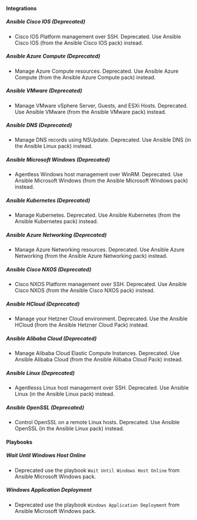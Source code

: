 
#### Integrations
##### Ansible Cisco IOS (Deprecated)
- Cisco IOS Platform management over SSH. Deprecated. Use Ansible Cisco IOS (from the Ansible Cisco IOS pack) instead.
##### Ansible Azure Compute (Deprecated)
- Manage Azure Compute resources. Deprecated. Use Ansible Azure Compute (from the Ansible Azure Compute pack) instead.
##### Ansible VMware (Deprecated)
- Manage VMware vSphere Server, Guests, and ESXi Hosts. Deprecated. Use Ansible VMware (from the Ansible VMware pack) instead. 
##### Ansible DNS (Deprecated)
- Manage DNS records using NSUpdate.  Deprecated. Use Ansible DNS (in the Ansible Linux pack) instead.
##### Ansible Microsoft Windows (Deprecated)
- Agentless Windows host management over WinRM. Deprecated. Use Ansible Microsoft Windows (from the Ansible Microsoft Windows pack) instead.
##### Ansible Kubernetes (Deprecated)
- Manage Kubernetes. Deprecated. Use Ansible Kubernetes (from the Ansible Kubernetes pack) instead.
##### Ansible Azure Networking (Deprecated)
- Manage Azure Networking resources. Deprecated. Use Ansible Azure Networking (from the Ansible Azure Networking pack) instead.
##### Ansible Cisco NXOS (Deprecated)
- Cisco NXOS Platform management over SSH. Deprecated. Use Ansible Cisco NXOS (from the Ansible Cisco NXOS pack) instead.
##### Ansible HCloud (Deprecated)
- Manage your Hetzner Cloud environment. Deprecated. Use the Ansible HCloud (from the Ansible Hetzner Cloud Pack) instead.
##### Ansible Alibaba Cloud (Deprecated)
- Manage Alibaba Cloud Elastic Compute Instances. Deprecated. Use Ansible Alibaba Cloud (from the Ansible Alibaba Cloud Pack) instead.
##### Ansible Linux (Deprecated)
- Agentlesss Linux host management over SSH. Deprecated. Use Ansible Linux (in the Ansible Linux pack) instead.
##### Ansible OpenSSL (Deprecated)
- Control OpenSSL on a remote Linux hosts. Deprecated. Use Ansible OpenSSL (in the Ansible Linux pack) instead.

#### Playbooks
##### Wait Until Windows Host Online
- Deprecated use the playbook `Wait Until Windows Host Online` from Ansible Microsoft Windows pack.
##### Windows Application Deployment
- Deprecated use the playbook `Windows Application Deployment` from Ansible Microsoft Windows pack.
